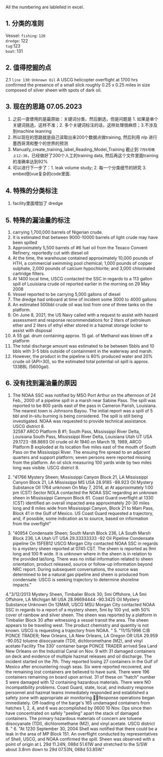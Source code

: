 All the numbering are lablelled in excel.

## 1. 分类的准则
Vessel: `fishing`: `120` <br>
        `dredge`: 122 <br>
        `tug`:123 <br>
        `boat`: 131 <br>
        
## 2. 值得挖掘的点

2.1 `line 130`: `Unknown Oil` A USCG helicopter overflight at 1700 hrs confirmed the presence of a small slick roughly 0.25 x 0.25 miles in size composed of silver sheen with spots of dark oil. <br>

## 3. 现在的思路 07.05.2023 <br>

1. 之前一直使用的是最原始：关键词分类，然后删选，但是问题是 1. 如果是单个关键词挑选，这样不准；2. 多个关键词标注的话，这样处理很麻烦；3.不涉及到machine leanring <br>
2. 所以现在的思路就是自己读取出来200个数据点做training, 然后利用 nlp 进行墨西哥湾和整个的世界的预测 <br>
3. Manually_create_training_label_Reading_Model_Training 截止到 `7月6号晚上12:30`，已经做好了200个人工的training data, 然后再这个文件里面training的准确率达到92% <br>
4. 可以进行下一步了：1. leak volume study; 2. 每一个分类细节的研究 3. embed到vue复杂的code里面. <br>

## 4. 特殊的分类标注 <br>

1. facility里面增加了 dredge <br>


## 5. 特殊的漏油量的标注 <br>

1.  carrying 1,700,000 barrels of Nigerian crude.
2.  It is estimated that between 9000-10000 barrels of light crude may have been spilled
3.  Approximately 5,500 barrels of #6 fuel oil from the Texaco Convent Refinery, reportedly cut with diesel oil
4.   At the time, the warehouse contained approximately 10,000 pounds of HTH, a commercial swimming pool chemical; 1,000 pounds of copper sulphate, 2,000 pounds of calcium hypochlorite; and 3,000 chlorinated cartridge filters.
5.   At 1400 local time, USCG contacted the SSC in regards to a 113 gallon spill of Louisiana crude oil reported earlier in the morning on 29 May 2008
6.   Vessel reported to be carrying 5,000 gallons of diesel
7.   The dredge had onboard at time of incident some 3000 to 4000 gallons
8.   An estimated 500bbl crude oil was lost from one of three tanks on the platform.
9.   On June 8, 2021, the US Navy called with a request to assist with hazard assessment and response recommendations for 2 liters of petroleum ether and 2 liters of ethyl ether stored in a hazmat storage locker to assist with disposal
10.   A 55 gal. drum containing approx. 15 gal. of Methanol was blown off a platform
11.   The total discharge amount was estimated to be between 5bbls and 10 bbls with 3-5 bbls outside of containment in the waterway and marsh.
12.   However, the product in the pipeline is 80% produced water and 20% crude oil (API=30), so the estimated total potential oil spill is approx. 133BBL (5600gal).


## 6. 没有找到漏油量的原因 <br>
1. The NOAA SSC was notified by MSO Port Arthur on the afternoon of 24 Feb., 2000 of a pipeline spill in a marsh near Sabine Pass.  The spill was reported to be 800 yards east of the pass in Cameron Parish, Louisiana.  The nearest town is Johnsons Bayou.  The initial report was a spill of 5 bbl and in-situ burning is being considered.  The spill is still being investigated.  NOAA was requested to provide technical assistance.  USCG district 8. <br>
32587	ARCO Platform B #1; South Pass, Mississippi River Delta, Louisiana	South Pass, Mississippi River Delta, Louisiana	Utah	UT	USA	29.1723	-88.8693	Oil		crude oil			At 1940 on March 19, 1989, ARCO Platform B exploded at its location five miles east of the mouth of South Pass on the  Mississippi River.  The ensuing fire spread to an adjacent quarters and support platform; seven persons were reported missing from the platform.  An oil slick measuring 100 yards wide by two miles long was visible.  USCG district 8.

2. "41766	Mystery Sheen; Mississippi Canyon Block 21, LA	Mississippi Canyon Block 21, LA	Mississippi	MS	USA	28.9185	-88.923	Oil	Mystery Substance	OIl	1764	unknown	On May 7, 2014, at At approximately 1:00 pm (CST) Sector NOLA contacted the NOAA SSC regarding an unknown sheen in Mississippi Cannyon Block 61. Coast Guard overflight at 1330 (CST) identified an overall impacted area approximately 20-30 miles long and 8 miles wide from Mississippi Canyon, Block 21 to Main Pass, Block 41 in the Gulf of Mexico. US Coast Guard requested a trajectory, and, if possible, some indication as to source, based on information from the overflght"

3. "40954	Condensate Sheen; South Marsh Block 236, LA	South Marsh Block 236, LA	Utah	UT	USA	29.33333333	-92	Oil	Pipeline	Condensate		pipeline	On 15FEB12 USCG Morgan City contacted NOAA SSC in regards to a mystery sheen reported at 0745 CST. The sheen is reported as 9mi long and 100 ft wide. It is unknown where in the sheen is in relation to the provided lat/long. There was no initial information related to sheen orientation, product released, source  or follow-up information beyond NRC report. During subsequent conversations, the source was determined to be a natural gas pipeline and sheen is produced from condensate. USCG is seeking trajectory to determine shoreline impacts."

4."3/12/2013	Mystery Sheen, Timbalier Block 30; 5mi Offshore, LA	5mi Offshore, LA	Michigan	MI	USA	28.96694444	-90.3425	Oil	Mystery Substance			Unknown	On 12MAR, USCG MSU Morgan City contacted NOAA SSC in regards to a report of a mystery sheen, 5mi by 100 yrd, with 50% cover of rainbow and silver sheen. The sheen was reported by a platform in Timbalier Block 30 after witnessing a vessel transit the area. The sheen appears to be traveling west. The product chemistry and quantity is not known. USCG is requesting a trajectory from NOAA.
"
5. "11/15/1996	C/B PONCE TRADER; New Orleans, LA	New Orleans, LA	Oregon	OR	USA	29.959	-90.052			toluene diisocyanate (TDI), dichloromethane (M2), and vinyl acetate		Facility	The 330' container barge PONCE TRADER arrived Sea Land New Orleans on the Industrial Canal on Nov. 9 with 31 damaged containers on deck and evidence of multiple hazmat releases and oil discharge. The incident started on the 7th. They reported losing 27 containers in the Gulf of Mexico after encountering rough seas. Six were reported recovered, and the remaining lost containers are believed to have sunk. There were 196 containers remaining on board upon arrival. 31 of these on "hatch" number 5 were damaged with 12 containing hazardous materials. There were NO incompatibility problems. Coast Guard, state, local, and industry response personnel and hazmat teams immediately responded and established a safety zone with appropriate air monitoring.Response operations began immediately. Off-loading of the barge's 165 undamaged containers from hatches 1, 2, 4, and 6 was accomplished by 0600 10 Nov. Ops since then have concentrated on safely "peeling" apart the stack of damaged containers. The primary hazardous materials of concern are toluene diisocyanate (TDI), dichloromethane (M2), and vinyl acetate.  USCG district 8.
"
6. "At 1230 September 30, 2004 Shell was notified that there could be a leak in the area of MP Block 151.  An overflight conducted by representatives of Shell, USCG, and NOAA confirmed the spill.  Sheen was observed with a point of origin at L 29d 11.24N, 088d 51.61W and stretched  to the S/SW about 3.8nm down to 29d 07.53N, 088d 53.85W."


